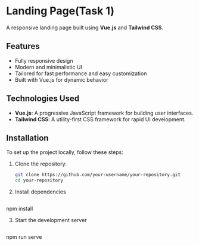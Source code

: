 # Landing Page(Task 1)

A responsive landing page built using **Vue.js** and **Tailwind CSS**.

## Features

- Fully responsive design
- Modern and minimalistic UI
- Tailored for fast performance and easy customization
- Built with Vue.js for dynamic behavior

## Technologies Used

- **Vue.js**: A progressive JavaScript framework for building user interfaces.
- **Tailwind CSS**: A utility-first CSS framework for rapid UI development.

## Installation

To set up the project locally, follow these steps:

1. Clone the repository:
   ```bash
   git clone https://github.com/your-username/your-repository.git
   cd your-repository

2. Install dependencies
   ```bash
  npm install

3. Start the development server
   ```bash
npm run serve
